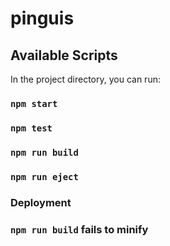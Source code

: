 # pinguis

## Available Scripts

In the project directory, you can run:

### `npm start`

### `npm test`


### `npm run build`

### `npm run eject`

### Deployment

### `npm run build` fails to minify
